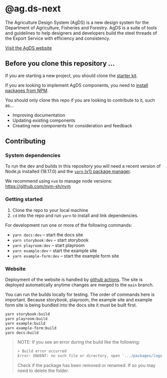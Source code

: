 # @ag.ds-next

The Agriculture Design System (AgDS) is a new design system for the Department of Agriculture, Fisheries and Forestry. AgDS is a suite of tools and guidelines to help designers and developers build the steel threads of the Export Service with efficiency and consistency.

[Visit the AgDS website](https://design-system.agriculture.gov.au)

## Before you clone this repository ...

If you are starting a new project, you should clone the [starter kit](https://github.com/steelthreads/agds-starter-kit).

If you are looking to implement AgDS components, you need to [install packages from NPM](https://design-system.agriculture.gov.au/guides/getting-started#if-youre-implementing-components-in-an-existing-project).

You should only clone this repo if you are looking to contribute to it, such as...

- Improving documentation
- Updating existing components
- Creating new components for consideration and feedback

## Contributing

### System dependencies

To run the dev and builds in this repository you will need a recent version of Node.js installed (18.17.0)
and the [`yarn` (v1) package manager](https://classic.yarnpkg.com/lang/en/docs/install).

We recommend using `nvm` to manage node versions: https://github.com/nvm-sh/nvm

### Getting started

1. Clone the repo to your local machine
2. `cd` into the repo and run `yarn` to install and link dependencies.

For development run one or more of the following commands:

- `yarn docs:dev` – start the docs site
- `yarn storybook:dev` – start storybook
- `yarn playroom:dev` – start playroom
- `yarn example:dev` – start the example site
- `yarn example-form:dev` – start the example form site

### Website

Deployment of the website is handled by [github actions](https://github.com/steelthreads/agds-next/actions/workflows/deploy-docs.yml). The site is deployed automatically anytime changes are merged to the `main` branch.

You can run the builds locally for testing. The order of commands here is important. Because storybook, playroom, the example site and example form site is being bundled into the docs site it must be built first.

```sh
yarn storybook:build
yarn playroom:build
yarn example:build
yarn example-form:build
yarn docs:build
```

> NOTE: If you see an error during the build like the following:
>
> ```sh
> > Build error occurred
> Error: ENOENT: no such file or directory, open '.../packages/logo/package.json'
> ```
>
> Check if the package has been removed or renamed. If so you may need to delete the folder.
